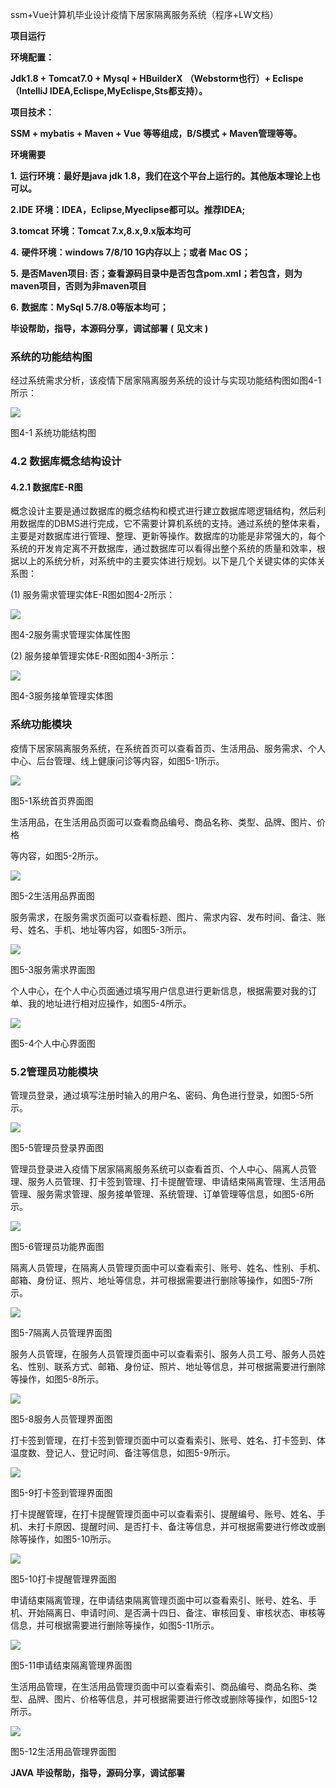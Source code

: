ssm+Vue计算机毕业设计疫情下居家隔离服务系统（程序+LW文档）

**项目运行**

**环境配置：**

**Jdk1.8 + Tomcat7.0 + Mysql + HBuilderX** **（Webstorm也行）+ Eclispe（IntelliJ
IDEA,Eclispe,MyEclispe,Sts都支持）。**

**项目技术：**

**SSM + mybatis + Maven + Vue** **等等组成，B/S模式 + Maven管理等等。**

**环境需要**

**1.** **运行环境：最好是java jdk 1.8，我们在这个平台上运行的。其他版本理论上也可以。**

**2.IDE** **环境：IDEA，Eclipse,Myeclipse都可以。推荐IDEA;**

**3.tomcat** **环境：Tomcat 7.x,8.x,9.x版本均可**

**4.** **硬件环境：windows 7/8/10 1G内存以上；或者 Mac OS；**

**5.** **是否Maven项目: 否；查看源码目录中是否包含pom.xml；若包含，则为maven项目，否则为非maven项目**

**6.** **数据库：MySql 5.7/8.0等版本均可；**

**毕设帮助，指导，本源码分享，调试部署** **(** **见文末** **)**

### 系统的功能结构图

经过系统需求分析，该疫情下居家隔离服务系统的设计与实现功能结构图如图4-1所示：

![](./res/3589ed08e9814de9842803fb774eea0c.png)

图4-1 系统功能结构图

### 4.2 数据库概念结构设计

####  4.2.1 数据库E-R图

概念设计主要是通过数据库的概念结构和模式进行建立数据库嗯逻辑结构，然后利用数据库的DBMS进行完成，它不需要计算机系统的支持。通过系统的整体来看，主要是对数据库进行管理、整理、更新等操作。数据库的功能是非常强大的，每个系统的开发肯定离不开数据库，通过数据库可以看得出整个系统的质量和效率，根据以上的系统分析，对系统中的主要实体进行规划。以下是几个关键实体的实体关系图：

(1) 服务需求管理实体E-R图如图4-2所示：

![](./res/bc3d4dffc5f141da9a4e6697aa444fb4.png)

图4-2服务需求管理实体属性图

(2) 服务接单管理实体E-R图如图4-3所示：

![](./res/ed836f0a94a94ebeb7ae53e8376d3f58.png)

图4-3服务接单管理实体图

### 系统功能模块

疫情下居家隔离服务系统，在系统首页可以查看首页、生活用品、服务需求、个人中心、后台管理、线上健康问诊等内容，如图5-1所示。

![](./res/58e08a61bce54c0dbf5177eebb2b0f85.png)

图5-1系统首页界面图

生活用品，在生活用品页面可以查看商品编号、商品名称、类型、品牌、图片、价格

等内容，如图5-2所示。

![](./res/7b0a1529bcab431bb3ddd3f86b55d47e.png)

图5-2生活用品界面图

服务需求，在服务需求页面可以查看标题、图片、需求内容、发布时间、备注、账号、姓名、手机、地址等内容，如图5-3所示。

![](./res/18c9e8bf2b464c84a32635b929debc67.png)

图5-3服务需求界面图

个人中心，在个人中心页面通过填写用户信息进行更新信息，根据需要对我的订单、我的地址进行相对应操作，如图5-4所示。

![](./res/7a493c2b6a07414ba4f2648882a103bc.png)

图5-4个人中心界面图

### 5.2管理员功能模块

管理员登录，通过填写注册时输入的用户名、密码、角色进行登录，如图5-5所示。

![](./res/7450f2cda2bb4e8f968bd1929e321d0e.png)

图5-5管理员登录界面图

管理员登录进入疫情下居家隔离服务系统可以查看首页、个人中心、隔离人员管理、服务人员管理、打卡签到管理、打卡提醒管理、申请结束隔离管理、生活用品管理、服务需求管理、服务接单管理、系统管理、订单管理等信息，如图5-6所示。

![](./res/61272fc56e1d4502a1f3fe227e23d07d.png)

图5-6管理员功能界面图

隔离人员管理，在隔离人员管理页面中可以查看索引、账号、姓名、性别、手机、邮箱、身份证、照片、地址等信息，并可根据需要进行删除等操作，如图5-7所示。

![](./res/a1ede021cfb94cb39fe7d5ddc601cf5e.png)

图5-7隔离人员管理界面图

服务人员管理，在服务人员管理页面中可以查看索引、服务人员工号、服务人员姓名、性别、联系方式、邮箱、身份证、照片、地址等信息，并可根据需要进行删除等操作，如图5-8所示。

![](./res/013d7728dc1f4f17b9d76e28f6e82cca.png)

图5-8服务人员管理界面图

打卡签到管理，在打卡签到管理页面中可以查看索引、账号、姓名、打卡签到、体温度数、登记人、登记时间、备注等信息，如图5-9所示。

![](./res/5080f486bb1e4da48b8663f84e36f8c2.png)

图5-9打卡签到管理界面图

打卡提醒管理，在打卡提醒管理页面中可以查看索引、提醒编号、账号、姓名、手机、未打卡原因、提醒时间、是否打卡、备注等信息，并可根据需要进行修改或删除等操作，如图5-10所示。

![](./res/47d0c680bc5b4dd78aaabb58e8c20951.png)

图5-10打卡提醒管理界面图

申请结束隔离管理，在申请结束隔离管理页面中可以查看索引、账号、姓名、手机、开始隔离日、申请时间、是否满十四日、备注、审核回复、审核状态、审核等信息，并可根据需要进行删除等操作，如图5-11所示。

![](./res/eea0f2307ade460fa3cc9514c9b3a495.png)

图5-11申请结束隔离管理界面图

生活用品管理，在生活用品管理页面中可以查看索引、商品编号、商品名称、类型、品牌、图片、价格等信息，并可根据需要进行修改或删除等操作，如图5-12所示。

![](./res/1fde8920120a44399d28159604c24d7b.png)

图5-12生活用品管理界面图

**JAVA** **毕设帮助，指导，源码分享，调试部署**

